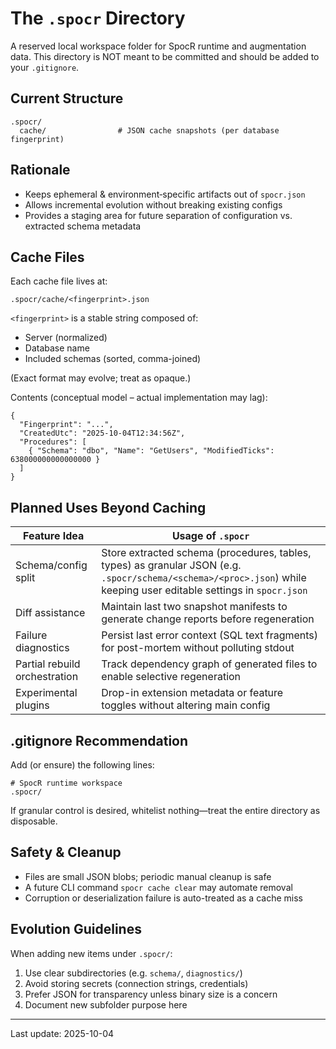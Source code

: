 # The `.spocr` Directory

A reserved local workspace folder for SpocR runtime and augmentation data. This directory is NOT meant to be committed and should be added to your `.gitignore`.

## Current Structure

```
.spocr/
  cache/                # JSON cache snapshots (per database fingerprint)
```

## Rationale

- Keeps ephemeral & environment‑specific artifacts out of `spocr.json`
- Allows incremental evolution without breaking existing configs
- Provides a staging area for future separation of configuration vs. extracted schema metadata

## Cache Files

Each cache file lives at:

```
.spocr/cache/<fingerprint>.json
```

`<fingerprint>` is a stable string composed of:

- Server (normalized)
- Database name
- Included schemas (sorted, comma-joined)

(Exact format may evolve; treat as opaque.)

Contents (conceptual model – actual implementation may lag):

```jsonc
{
  "Fingerprint": "...",
  "CreatedUtc": "2025-10-04T12:34:56Z",
  "Procedures": [
    { "Schema": "dbo", "Name": "GetUsers", "ModifiedTicks": 638000000000000000 }
  ]
}
```

## Planned Uses Beyond Caching

| Feature Idea                  | Usage of `.spocr`                                                                                                                                                    |
| ----------------------------- | -------------------------------------------------------------------------------------------------------------------------------------------------------------------- |
| Schema/config split           | Store extracted schema (procedures, tables, types) as granular JSON (e.g. `.spocr/schema/<schema>/<proc>.json`) while keeping user editable settings in `spocr.json` |
| Diff assistance               | Maintain last two snapshot manifests to generate change reports before regeneration                                                                                  |
| Failure diagnostics           | Persist last error context (SQL text fragments) for post-mortem without polluting stdout                                                                             |
| Partial rebuild orchestration | Track dependency graph of generated files to enable selective regeneration                                                                                           |
| Experimental plugins          | Drop-in extension metadata or feature toggles without altering main config                                                                                           |

## .gitignore Recommendation

Add (or ensure) the following lines:

```
# SpocR runtime workspace
.spocr/
```

If granular control is desired, whitelist nothing—treat the entire directory as disposable.

## Safety & Cleanup

- Files are small JSON blobs; periodic manual cleanup is safe
- A future CLI command `spocr cache clear` may automate removal
- Corruption or deserialization failure is auto-treated as a cache miss

## Evolution Guidelines

When adding new items under `.spocr/`:

1. Use clear subdirectories (e.g. `schema/`, `diagnostics/`)
2. Avoid storing secrets (connection strings, credentials)
3. Prefer JSON for transparency unless binary size is a concern
4. Document new subfolder purpose here

---

Last update: 2025-10-04

